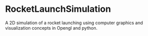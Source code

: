 # RocketLaunchSimulation
A 2D simulation of a rocket launching using computer graphics and visualization concepts in Opengl and python.
